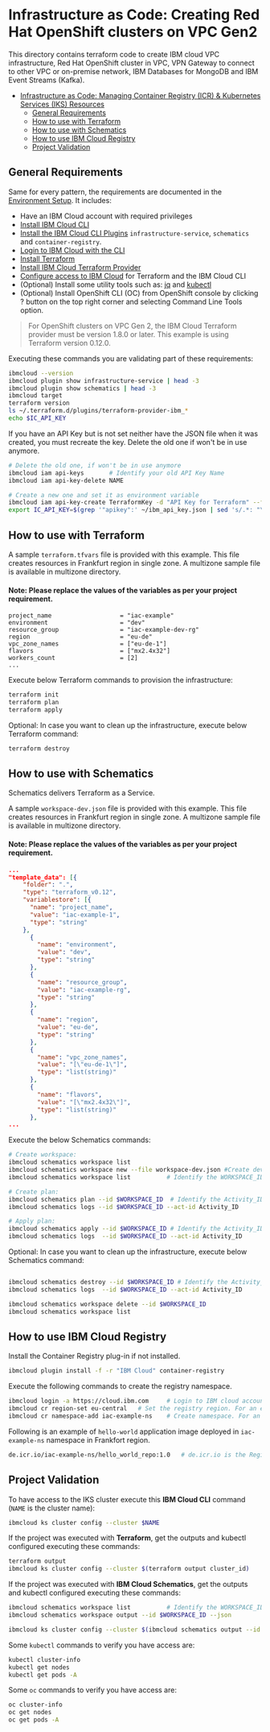 # Infrastructure as Code: Creating Red Hat OpenShift clusters on VPC Gen2

This directory contains terraform code to create IBM cloud VPC infrastructure, Red Hat OpenShift cluster in VPC, VPN Gateway to connect to other VPC or on-premise network, IBM Databases for MongoDB and IBM Event Streams (Kafka).  


- [Infrastructure as Code: Managing Container Registry (ICR) & Kubernetes Services (IKS) Resources](#infrastructure-as-code-managing-container-registry-icr--kubernetes-services-iks-resources)
  - [General Requirements](#general-requirements)
  - [How to use with Terraform](#how-to-use-with-terraform)
  - [How to use with Schematics](#how-to-use-with-schematics)
  - [How to use IBM Cloud Registry](#how-to-use-ibm-cloud-registry)
  - [Project Validation](#project-validation)

## General Requirements

Same for every pattern, the requirements are documented in the [Environment Setup](https://ibm.github.io/cloud-enterprise-examples/iac/setup-environment). It includes:

- Have an IBM Cloud account with required privileges
- [Install IBM Cloud CLI](https://ibm.github.io/cloud-enterprise-examples/iac/setup-environment#install-ibm-cloud-cli)
- [Install the IBM Cloud CLI Plugins](https://ibm.github.io/cloud-enterprise-examples/iac/setup-environment#ibm-cloud-cli-plugins) `infrastructure-service`, `schematics` and `container-registry`.
- [Login to IBM Cloud with the CLI](https://ibm.github.io/cloud-enterprise-examples/iac/setup-environment#login-to-ibm-cloud)
- [Install Terraform](https://ibm.github.io/cloud-enterprise-examples/iac/setup-environment#install-terraform)
- [Install IBM Cloud Terraform Provider](https://ibm.github.io/cloud-enterprise-examples/iac/setup-environment#configure-access-to-ibm-cloud)
- [Configure access to IBM Cloud](https://ibm.github.io/cloud-enterprise-examples/iac/setup-environment#configure-access-to-ibm-cloud) for Terraform and the IBM Cloud CLI
- (Optional) Install some utility tools such as: [jq](https://stedolan.github.io/jq/download/) and [kubectl](https://kubernetes.io/docs/tasks/tools/install-kubectl/)
- (Optional) Install OpenShift CLI (OC) from OpenShift console by clicking ? button on the top right corner and selecting Command Line Tools option.

> For OpenShift clusters on VPC Gen 2, the IBM Cloud Terraform provider must be version 1.8.0 or later. This example is using Terraform version 0.12.0.

Executing these commands you are validating part of these requirements:

```bash
ibmcloud --version
ibmcloud plugin show infrastructure-service | head -3
ibmcloud plugin show schematics | head -3
ibmcloud target
terraform version
ls ~/.terraform.d/plugins/terraform-provider-ibm_*
echo $IC_API_KEY
```

If you have an API Key but is not set neither have the JSON file when it was created, you must recreate the key. Delete the old one if won't be in use anymore.

```bash
# Delete the old one, if won't be in use anymore
ibmcloud iam api-keys       # Identify your old API Key Name
ibmcloud iam api-key-delete NAME

# Create a new one and set it as environment variable
ibmcloud iam api-key-create TerraformKey -d "API Key for Terraform" --file ~/ibm_api_key.json
export IC_API_KEY=$(grep '"apikey":' ~/ibm_api_key.json | sed 's/.*: "\(.*\)".*/\1/')
```

## How to use with Terraform

A sample `terraform.tfvars` file is provided with this example. This file creates resources in Frankfurt region in single zone. A multizone sample file is available in multizone directory. 
#### Note: Please replace the values of the variables as per your project requirement.

```hcl-terraform
project_name                   = "iac-example"
environment                    = "dev"
resource_group                 = "iac-example-dev-rg"
region                         = "eu-de"
vpc_zone_names                 = ["eu-de-1"]
flavors                        = ["mx2.4x32"]
workers_count                  = [2]
...
```

Execute below Terraform commands to provision the infrastructure:

```bash
terraform init
terraform plan
terraform apply
```

Optional: In case you want to clean up the infrastructure, execute below Terraform command: 

```bash
terraform destroy
```

## How to use with Schematics

Schematics delivers Terraform as a Service. 

A sample `workspace-dev.json` file is provided with this example. This file creates resources in Frankfurt region in single zone. A multizone sample file is available in multizone directory.
#### Note: Please replace the values of the variables as per your project requirement.

```json
...
"template_data": [{
    "folder": ".",
    "type": "terraform_v0.12",
    "variablestore": [{
      "name": "project_name",
      "value": "iac-example-1",
      "type": "string"
    },
      {
        "name": "environment",
        "value": "dev",
        "type": "string"
      },
      {
        "name": "resource_group",
        "value": "iac-example-rg",
        "type": "string"
      },
      {
        "name": "region",
        "value": "eu-de",
        "type": "string"
      },
      {
        "name": "vpc_zone_names",
        "value": "[\"eu-de-1\"]",
        "type": "list(string)"
      },
      {
        "name": "flavors",
        "value": "[\"mx2.4x32\"]",
        "type": "list(string)"
      },
...
```      

Execute the below Schematics commands:

```bash
# Create workspace:
ibmcloud schematics workspace list
ibmcloud schematics workspace new --file workspace-dev.json #Create dev environment workspace.
ibmcloud schematics workspace list          # Identify the WORKSPACE_ID

# Create plan: 
ibmcloud schematics plan --id $WORKSPACE_ID  # Identify the Activity_ID
ibmcloud schematics logs --id $WORKSPACE_ID --act-id Activity_ID

# Apply plan:
ibmcloud schematics apply --id $WORKSPACE_ID # Identify the Activity_ID
ibmcloud schematics logs  --id $WORKSPACE_ID --act-id Activity_ID
```

Optional: In case you want to clean up the infrastructure, execute below Schematics command:

```bash

ibmcloud schematics destroy --id $WORKSPACE_ID # Identify the Activity_ID
ibmcloud schematics logs  --id $WORKSPACE_ID --act-id Activity_ID

ibmcloud schematics workspace delete --id $WORKSPACE_ID
ibmcloud schematics workspace list
```
## How to use IBM Cloud Registry

Install the Container Registry plug-in if not installed.

```bash
ibmcloud plugin install -f -r "IBM Cloud" container-registry
```

Execute the following commands to create the registry namespace.

```bash
ibmcloud login -a https://cloud.ibm.com     # Login to IBM cloud account. In case of single sign on, use --sso.
ibmcloud cr region-set eu-central   # Set the registry region. For an example, eu-central (Frankfort) region is set here.
ibmcloud cr namespace-add iac-example-ns    # Create namespace. For an example, iac-example-ns namespace is created here.
```

Following is an example of `hello-world` application image deployed in `iac-example-ns` namespace in Frankfort region.

```bash
de.icr.io/iac-example-ns/hello_world_repo:1.0   # de.icr.io is the Registry URL, hello_world_repo is the image repository, 1.0 is image version.
```

## Project Validation

To have access to the IKS cluster execute this **IBM Cloud CLI** command (`NAME` is the cluster name):

```bash
ibmcloud ks cluster config --cluster $NAME
```

If the project was executed with **Terraform**, get the outputs and kubectl configured executing these commands:

```bash
terraform output
ibmcloud ks cluster config --cluster $(terraform output cluster_id)
```

If the project was executed with **IBM Cloud Schematics**, get the outputs and kubectl configured executing these commands:

```bash
ibmcloud schematics workspace list          # Identify the WORKSPACE_ID
ibmcloud schematics workspace output --id $WORKSPACE_ID --json

ibmcloud ks cluster config --cluster $(ibmcloud schematics output --id $WORKSPACE_ID --json | jq -r '.[].output_values[].cluster_id.value')
```

Some `kubectl` commands to verify you have access are:

```bash
kubectl cluster-info
kubectl get nodes
kubectl get pods -A
```

Some `oc` commands to verify you have access are:

```bash
oc cluster-info
oc get nodes
oc get pods -A
```
